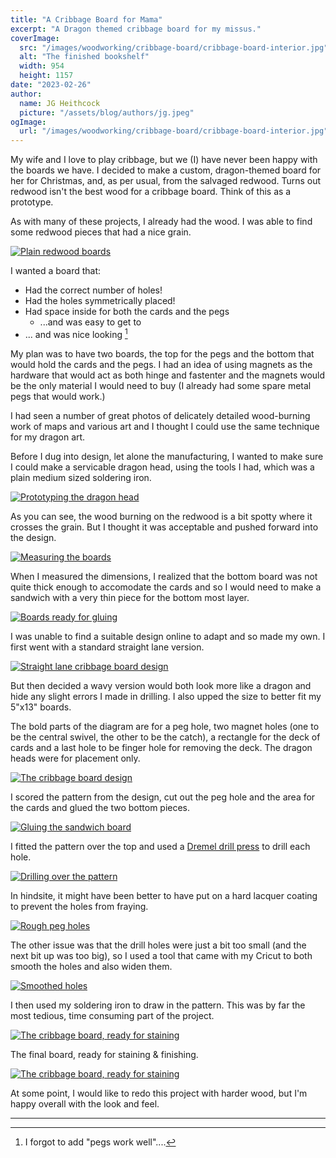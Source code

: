```yaml
---
title: "A Cribbage Board for Mama"
excerpt: "A Dragon themed cribbage board for my missus."
coverImage:
  src: "/images/woodworking/cribbage-board/cribbage-board-interior.jpg"
  alt: "The finished bookshelf"
  width: 954
  height: 1157
date: "2023-02-26"
author:
  name: JG Heithcock
  picture: "/assets/blog/authors/jg.jpeg"
ogImage:
  url: "/images/woodworking/cribbage-board/cribbage-board-interior.jpg"
---
```


My wife and I love to play cribbage, but we (I) have never been happy with the
boards we have. I decided to make a custom, dragon-themed board for her for
Christmas, and, as per usual, from the salvaged redwood. Turns out redwood isn't
the best wood for a cribbage board. Think of this as a prototype.

As with many of these projects, I already had the wood. I was able to find some
redwood pieces that had a nice grain.

<a href="/images/woodworking/cribbage-board/the-boards.jpg">
<img src="/images/woodworking/cribbage-board/the-boards.jpg"
class="mapBorder" alt="Plain redwood boards" />
</a>

I wanted a board that:

- Had the correct number of holes!
- Had the holes symmetrically placed!
- Had space inside for both the cards and the pegs
  - ...and was easy to get to
- ... and was nice looking [^1]

My plan was to have two boards, the top for the pegs and the bottom that would
hold the cards and the pegs. I had an idea of using magnets as the hardware that
would act as both hinge and fastenter and the magnets would be the only material
I would need to buy (I already had some spare metal pegs that would work.)

I had seen a number of great photos of delicately detailed wood-burning work of
maps and various art and I thought I could use the same technique for my dragon
art.

Before I dug into design, let alone the manufacturing, I wanted to make sure I
could make a servicable dragon head, using the tools I had, which was a plain
medium sized soldering iron.

<a href="/images/woodworking/cribbage-board/dragon-prototype.jpg">
<img src="/images/woodworking/cribbage-board/dragon-prototype.jpg"
class="mapBorder" alt="Prototyping the dragon head" />
</a>

As you can see, the wood burning on the redwood is a bit spotty where it crosses
the grain. But I thought it was acceptable and pushed forward into the design.

<a href="/images/woodworking/cribbage-board/measuring.jpg">
<img src="/images/woodworking/cribbage-board/measuring.jpg"
class="mapBorder" alt="Measuring the boards" />
</a>

When I measured the dimensions, I realized that the bottom board was not quite
thick enough to accomodate the cards and so I would need to make a sandwich with
a very thin piece for the bottom most layer.

<a href="/images/woodworking/cribbage-board/sandwich-boards.jpg">
<img src="/images/woodworking/cribbage-board/sandwich-boards.jpg"
class="mapBorder" alt="Boards ready for gluing" />
</a>

I was unable to find a suitable design online to adapt and so made my own. I
first went with a standard straight lane version.

<a href="/images/woodworking/cribbage-board/2-lane-cribbage-4x12.jpg">
<img src="/images/woodworking/cribbage-board/2-lane-cribbage-4x12.jpg"
class="mapBorder" alt="Straight lane cribbage board design" />
</a>

But then decided a wavy version would both look more like a dragon and hide any
slight errors I made in drilling. I also upped the size to better fit my 5"x13"
boards.

The bold parts of the diagram are for a peg hole, two magnet holes (one to be
the central swivel, the other to be the catch), a rectangle for the deck of
cards and a last hole to be finger hole for removing the deck. The dragon heads
were for placement only.

<a href="/images/woodworking/cribbage-board/2-lane-cribbage-5x13.jpg">
<img src="/images/woodworking/cribbage-board/2-lane-cribbage-5x13.jpg"
class="mapBorder" alt="The cribbage board design" />
</a>


I scored the pattern from the design, cut out the peg hole and the area for the
cards and glued the two bottom pieces.

<a href="/images/woodworking/cribbage-board/making-the-sandwich.jpg">
<img src="/images/woodworking/cribbage-board/making-the-sandwich.jpg"
class="mapBorder" alt="Gluing the sandwich board" />
</a>

I fitted the pattern over the top and used a [Dremel drill press](
https://www.lowes.com/pd/Dremel-Rotary-Tool-Drill-Press-Workstation/1238685)
to drill each hole.

<a href="/images/woodworking/cribbage-board/using-the-design.jpg">
<img src="/images/woodworking/cribbage-board/using-the-design.jpg"
class="mapBorder" alt="Drilling over the pattern" />
</a>

In hindsite, it might have been better to have put on a hard
lacquer coating to prevent the holes from fraying.

<a href="/images/woodworking/cribbage-board/holes-drilled.jpg">
<img src="/images/woodworking/cribbage-board/holes-drilled.jpg"
class="mapBorder" alt="Rough peg holes" />
</a>

The other issue was that the drill holes were just a bit too small (and the next
bit up was too big), so I used a tool that came with my Cricut to both smooth
the holes and also widen them.

<a href="/images/woodworking/cribbage-board/holes-primed.jpg">
<img src="/images/woodworking/cribbage-board/holes-primed.jpg"
class="mapBorder" alt="Smoothed holes" />
</a>

I then used my soldering iron to draw in the pattern. This was by far the most
tedious, time consuming part of the project.

<a href="/images/woodworking/cribbage-board/cribbage-board-interior.jpg">
<img src="/images/woodworking/cribbage-board/cribbage-board-interior.jpg"
class="mapBorder" alt="The cribbage board, ready for staining" />
</a>

The final board, ready for staining & finishing.

<a href="/images/woodworking/cribbage-board/cribbage-board-bottom.jpg">
<img src="/images/woodworking/cribbage-board/cribbage-board-bottom.jpg"
class="mapBorder" alt="The cribbage board, ready for staining" />
</a>

At some point, I would like to redo this project with harder wood, but I'm happy
overall with the look and feel.

----

[^1]: I forgot to add "pegs work well"....

